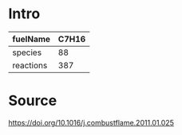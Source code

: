 # Intro
| fuelName      | C7H16 |
| --------------------          | ------------------------------------------------- |
| species       | 88       |
| reactions     | 387        |


# Source

https://doi.org/10.1016/j.combustflame.2011.01.025